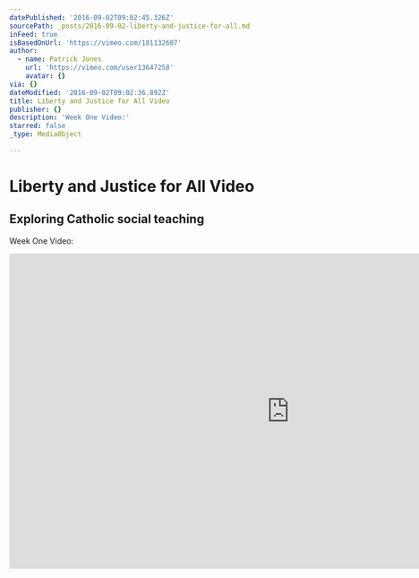 ```yaml
---
datePublished: '2016-09-02T09:02:45.326Z'
sourcePath: _posts/2016-09-02-liberty-and-justice-for-all.md
inFeed: true
isBasedOnUrl: 'https://vimeo.com/181132607'
author:
  - name: Patrick Jones
    url: 'https://vimeo.com/user13647258'
    avatar: {}
via: {}
dateModified: '2016-09-02T09:02:36.892Z'
title: Liberty and Justice for All Video
publisher: {}
description: 'Week One Video:'
starred: false
_type: MediaObject

---
```

# Liberty and Justice for All Video

## Exploring Catholic social teaching

Week One Video:

<iframe src="https://cdn.embedly.com/widgets/media.html?src=https%3A%2F%2Fplayer.vimeo.com%2Fvideo%2F181132607&amp;url=https%3A%2F%2Fvimeo.com%2F181132607&amp;image=https%3A%2F%2Fi.vimeocdn.com%2Fvideo%2F589592735_1280.jpg&amp;key=b7d04c9b404c499eba89ee7072e1c4f7&amp;type=text%2Fhtml&amp;schema=vimeo" width="1000" height="563" scrolling="no" frameborder="0" allowfullscreen="" style=""></iframe>